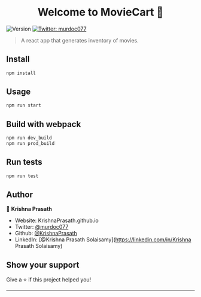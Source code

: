 <h1 align="center">Welcome to MovieCart 👋</h1>
<p>
  <img alt="Version" src="https://img.shields.io/badge/version-0.1.0-blue.svg?cacheSeconds=2592000" />
  <a href="https://twitter.com/murdoc077" target="_blank">
    <img alt="Twitter: murdoc077" src="https://img.shields.io/twitter/follow/murdoc077.svg?style=social" />
  </a>
</p>

> A react app that generates inventory of movies.

## Install

```sh
npm install
```

## Usage

```sh
npm run start
```
## Build with webpack

```sh
npm run dev_build
npm run prod_build
```


## Run tests

```sh
npm run test
```

## Author

👤 **Krishna Prasath**

* Website: KrishnaPrasath.github.io
* Twitter: [@murdoc077](https://twitter.com/murdoc077)
* Github: [@KrishnaPrasath](https://github.com/KrishnaPrasath)
* LinkedIn: [@Krishna Prasath Solaisamy](https://linkedin.com/in/Krishna Prasath Solaisamy)

## Show your support

Give a ⭐️ if this project helped you!

***
